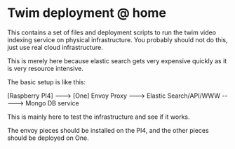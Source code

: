 # Twim deployment @ home

This contains a set of files and deployment scripts to run the twim video indexing service on physical infrastructure. You probably should not do this, just use real cloud infrastructure.

This is merely here because elastic search gets very expensive quickly as it is very resource intensive.

The basic setup is like this:

[Raspberry PI4] ---> [One] Envoy Proxy ---> Elastic Search/API/WWW -----> Mongo DB service

This is mainly here to test the infrastructure and see if it works.

The envoy pieces should be installed on the PI4, and the other pieces should be deployed on One.

